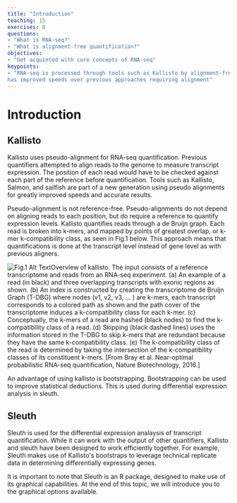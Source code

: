 ```yaml
---
title: "Introduction"
teaching: 15
exercises: 0
questions:
- "What is RNA-seq?"
- "What is alignment-free quantification?"
objectives:
- "Get acquinted with core concepts of RNA-seq"
keypoints:
- "RNA-seq is processed through tools such as Kallisto by alignment-free approaches.  This approach
has improved speeds over previous approaches requiring alignment"
---
```


# Introduction

## Kallisto

Kallisto uses pseudo-alignment for RNA-seq quantification.  Previous quantifiers attempted to align
reads to the genome to measure transcript expression.  The position of each read would have to be
checked against each part of the reference before quantification.  Tools such as Kallisto, Salmon,
and sailfish are part of a new generation using pseudo alignments for greatly improved speeds and
accurate results.

Pseudo-alignment is not reference-free.  Pseudo-alignments do not depend on aligning reads to each
position, but do require a reference to quantify expression levels.  Kallisto quantifies reads through a
de Bruijn graph.  Each read is broken into k-mers, and mapped by points of greatest overlap, or
k-mer k-compatibility class, as seen in Fig.1 below.  This approach means that quantifications is
done at the transcript level instead of gene level as with previous aligners.

![**Fig.1** Alt TextOverview of kallisto. The input consists of a reference transcriptome and reads from an RNA-seq experiment. (a) An example of a read (in black) and three overlapping transcripts with exonic regions as shown. (b) An index is constructed by creating the transcriptome de Bruijn Graph (T-DBG) where nodes (v1, v2, v3, … ) are k-mers, each transcript corresponds to a colored path as shown and the path cover of the transcriptome induces a k-compatibility class for each k-mer. (c) Conceptually, the k-mers of a read are hashed (black nodes) to find the k-compatibility class of a read. (d) Skipping (black dashed lines) uses the information stored in the T-DBG to skip k-mers that are redundant because they have the same k-compatibility class. (e) The k-compatibility class of the read is determined by taking the intersection of the k-compatibility classes of its constituent k-mers.  [From Bray et al. Near-optimal probabilistic RNA-seq quantification, Nature Biotechnology, 2016.]](../fig/deBruijn.png) 

An advantage of using kallisto is bootstrapping.  Bootstrapping can be used to improve statistical
deductions.  This is used during differential expression analysis in sleuth.

## Sleuth

Sleuth is used for the differential expression analaysis of transcript quantification.  While it can
work with the output of other quantifiers, Kallisto and sleuth have been designed to work
efficiently together.  For example, Sleuth makes use of Kallisto's bootstraps to leverage technical
replicate data in determining differentially expressing genes.  

It is important to note that Sleuth is an R package, designed to make use of its graphical
capabilities.  At the end of this topic, we will introduce you to the graphical options available.
